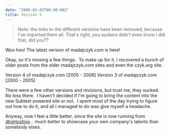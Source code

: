 ```yaml
---
date: "2006-03-05T00:00:00Z"
title: Version 5
---
```


> Note: the links to the different versions have been removed, because I've imported them all.  That's right, you suckers didn't even know I did that, did you??

Woo hoo! The latest version of madajczyk.com is here!

Okay, so it's missing a few things.  To make up for it, I recovered a bunch of older posts from the older madajczyk.com sites and even the czyk.org site.

Version 4 of madajczyk.com [2005 - 2006]
Version 3 of madajczyk.com [2000 - 2005]

There were a few other versions and revisions, but trust me, they sucked.  No loss there.  I haven't decided if I'm going to bring the content into the new Subtext powered site or not.  I spent most of the day trying to figure out how to do it, and all I managed to do was give myself a headache.

Anyway, now I feel a little better, since the site is now running from <a href="http://www.dbghosting.com/">dbgHosting</a>... much better to showcase your own company's talents than somebody elses.
